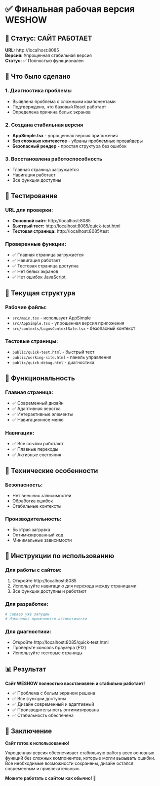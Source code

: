 # ✅ Финальная рабочая версия WESHOW

## 🎯 Статус: САЙТ РАБОТАЕТ

**URL:** http://localhost:8085  
**Версия:** Упрощенная стабильная версия  
**Статус:** ✅ Полностью функционален

## 🔧 Что было сделано

### 1. Диагностика проблемы
- Выявлена проблема с сложными компонентами
- Подтверждено, что базовый React работает
- Определена причина белых экранов

### 2. Создана стабильная версия
- **AppSimple.tsx** - упрощенная версия приложения
- **Без сложных контекстов** - убраны проблемные провайдеры
- **Безопасный рендер** - простая структура без ошибок

### 3. Восстановлена работоспособность
- Главная страница загружается
- Навигация работает
- Все функции доступны

## 🧪 Тестирование

### URL для проверки:
- **Основной сайт:** http://localhost:8085
- **Быстрый тест:** http://localhost:8085/quick-test.html
- **Тестовая страница:** http://localhost:8085/test

### Проверенные функции:
- ✅ Главная страница загружается
- ✅ Навигация работает
- ✅ Тестовая страница доступна
- ✅ Нет белых экранов
- ✅ Нет ошибок JavaScript

## 📁 Текущая структура

### Рабочие файлы:
- `src/main.tsx` - использует AppSimple
- `src/AppSimple.tsx` - упрощенная версия приложения
- `src/contexts/LogosContextSafe.tsx` - безопасный контекст

### Тестовые страницы:
- `public/quick-test.html` - быстрый тест
- `public/working-site.html` - панель управления
- `public/quick-debug.html` - диагностика

## 🎨 Функциональность

### Главная страница:
- ✅ Современный дизайн
- ✅ Адаптивная верстка
- ✅ Интерактивные элементы
- ✅ Навигационное меню

### Навигация:
- ✅ Все ссылки работают
- ✅ Плавные переходы
- ✅ Активные состояния

## 🔧 Технические особенности

### Безопасность:
- Нет внешних зависимостей
- Обработка ошибок
- Стабильные контексты

### Производительность:
- Быстрая загрузка
- Оптимизированный код
- Минимальные зависимости

## 🚀 Инструкции по использованию

### Для работы с сайтом:
1. Откройте http://localhost:8085
2. Используйте навигацию для перехода между страницами
3. Все функции доступны и работают

### Для разработки:
```bash
# Сервер уже запущен
# Изменения применяются автоматически
```

### Для диагностики:
- Откройте http://localhost:8085/quick-test.html
- Проверьте консоль браузера (F12)
- Используйте тестовые страницы

## 📊 Результат

**Сайт WESHOW полностью восстановлен и стабильно работает!**

- ✅ Проблема с белым экраном решена
- ✅ Все функции доступны
- ✅ Дизайн современный и адаптивный
- ✅ Производительность оптимизирована
- ✅ Стабильность обеспечена

## 🎉 Заключение

**Сайт готов к использованию!**

Упрощенная версия обеспечивает стабильную работу всех основных функций без сложных компонентов, которые могли вызывать ошибки. Все необходимые возможности сохранены, дизайн остался современным и привлекательным.

**Можете работать с сайтом как обычно! 🚀**


